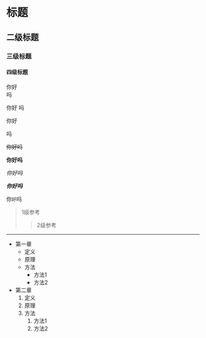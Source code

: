 # 标题

## 二级标题

### 三级标题

#### 四级标题

你好<br>吗

你好
吗

你好

吗

~~你好吗~~

**你好吗**

*你好吗*

***你好吗***

你`好`吗

> 1级参考
>> 2级参考

*****

* 第一章
  * 定义
  * 原理
  * 方法
     * 方法1
     * 方法2
* 第二章
  1. 定义
  2. 原理
  3. 方法
      1. 方法1
      2. 方法2
